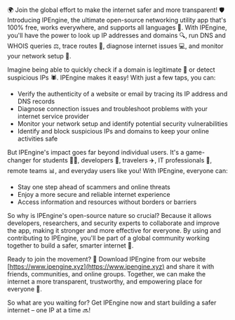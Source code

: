 🌍 Join the global effort to make the internet safer and more transparent! 🛡️ Introducing IPEngine, the ultimate open-source networking utility app that's 100% free, works everywhere, and supports all languages 💪. With IPEngine, you'll have the power to look up IP addresses and domains 🔍, run DNS and WHOIS queries ⚖️, trace routes 📍, diagnose internet issues 💻, and monitor your network setup 🔧.

Imagine being able to quickly check if a domain is legitimate 👀 or detect suspicious IPs 🕷️. IPEngine makes it easy! With just a few taps, you can:

* Verify the authenticity of a website or email by tracing its IP address and DNS records
* Diagnose connection issues and troubleshoot problems with your internet service provider
* Monitor your network setup and identify potential security vulnerabilities
* Identify and block suspicious IPs and domains to keep your online activities safe

But IPEngine's impact goes far beyond individual users. It's a game-changer for students 👨‍🎓, developers 🤖, travelers ✈️, IT professionals 🧮, remote teams 📊, and everyday users like you! With IPEngine, everyone can:

* Stay one step ahead of scammers and online threats
* Enjoy a more secure and reliable internet experience
* Access information and resources without borders or barriers

So why is IPEngine's open-source nature so crucial? Because it allows developers, researchers, and security experts to collaborate and improve the app, making it stronger and more effective for everyone. By using and contributing to IPEngine, you'll be part of a global community working together to build a safer, smarter internet 🚀.

Ready to join the movement? 💪 Download IPEngine from our website [https://www.ipengine.xyz](https://www.ipengine.xyz) and share it with friends, communities, and online groups. Together, we can make the internet a more transparent, trustworthy, and empowering place for everyone 🌟.

So what are you waiting for? Get IPEngine now and start building a safer internet – one IP at a time 🔜!